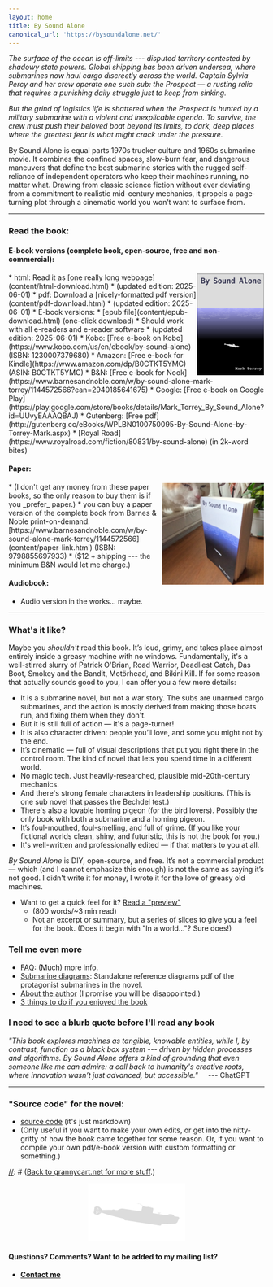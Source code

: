 ```yaml
---
layout: home
title: By Sound Alone
canonical_url: 'https://bysoundalone.net/'
---
```


_The surface of the ocean is off-limits --- disputed territory contested
by shadowy state powers. Global shipping has been driven undersea,
where submarines now haul cargo discreetly across the world. Captain
Sylvia Percy and her crew operate one such sub: the Prospect — a
rusting relic that requires a punishing daily struggle just to keep from
sinking._

_But the grind of logistics life is shattered when the Prospect is
hunted by a military submarine with a violent and inexplicable agenda.
To survive, the crew must push their beloved boat beyond its limits, to
dark, deep places where the greatest fear is what might crack under the
pressure._

By Sound Alone is equal parts 1970s trucker culture and 1960s submarine
movie. It combines the confined spaces, slow-burn fear, and dangerous
maneuvers that define the best submarine stories with the rugged
self-reliance of independent operators who keep their machines running,
no matter what. Drawing from classic science fiction without ever
deviating from a commitment to realistic mid-century mechanics, it
propels a page-turning plot through a cinematic world you won’t want
to surface from.

----------------------------------------

### Read the book: 

#### E-book versions (complete book, open-source, free and non-commercial):
<img style="float:right; border:1px solid #FFFFFF;" alt="mini cover" src="assets/images/mini-cover.png" height=200px>
* html: Read it as [one really long webpage](content/html-download.html)
    * (updated edition: 2025-06-01)
* pdf: Download a [nicely-formatted pdf version](content/pdf-download.html)
    * (updated edition: 2025-06-01)
* E-book versions:
	* [epub file](content/epub-download.html) (one-click download)
		* Should work with all e-readers and e-reader software
        * (updated edition: 2025-06-01)
    * Kobo: [Free e-book on Kobo](https://www.kobo.com/us/en/ebook/by-sound-alone) (ISBN: 1230007379680)
    * Amazon: [Free e-book for Kindle](https://www.amazon.com/dp/B0CTKT5YMC) (ASIN: B0CTKT5YMC)
    * B&N: [Free e-book for Nook](https://www.barnesandnoble.com/w/by-sound-alone-mark-torrey/1144572566?ean=2940185641675)
	* Google: [Free e-book on Google Play](https://play.google.com/store/books/details/Mark_Torrey_By_Sound_Alone?id=UUvyEAAAQBAJ)
	* Gutenberg: [Free pdf](http://gutenberg.cc/eBooks/WPLBN0100750095-By-Sound-Alone-by-Torrey-Mark.aspx)
* [Royal Road](https://www.royalroad.com/fiction/80831/by-sound-alone) (in 2k-word bites)

#### Paper: 
<img style="float:right; border:1px solid #FFFFFF;" alt="paper book with Pawpaw" src="assets/images/pawpaw-cover.png" height=200px>
* (I don't get any money from these paper books, so the only reason to buy them is if you _prefer_ paper.)
* you can buy a paper version of the complete book from Barnes & Noble print-on-demand: [https://www.barnesandnoble.com/w/by-sound-alone-mark-torrey/1144572566](content/paper-link.html) (ISBN: 9798855697933)
    * ($12 + shipping --- the minimum B&N would let me charge.) 

#### Audiobook:
* Audio version in the works... maybe.

----------------------------------------

### What's it like? 
Maybe you _shouldn't_ read this book. It’s loud, grimy, and takes
place almost entirely inside a greasy machine with no windows.
Fundamentally, it's a well-stirred slurry of Patrick O'Brian, Road
Warrior, Deadliest Catch, Das Boot, Smokey and the Bandit, Motörhead,
and Bikini Kill. If for some reason that actually sounds good to you, I
can offer you a few more details:

* It is a submarine novel, but not a war story. The subs are unarmed cargo submarines, and the action is mostly derived from making those boats run, and fixing them when they don't.
* But it is still full of action — it's a page-turner!
* It is also character driven: people you’ll love, and some you might not by the end.
* It’s cinematic — full of visual descriptions that put you right there in the control room. The kind of novel that lets you spend time in a different world.
* No magic tech. Just heavily-researched, plausible mid-20th-century mechanics.
* And there's strong female characters in leadership positions. (This is one sub novel that passes the Bechdel test.)
* There's also a lovable homing pigeon (for the bird lovers). Possibly the only book with both a submarine and a homing pigeon.
* It’s foul-mouthed, foul-smelling, and full of grime. (If you like your fictional worlds clean, shiny, and futuristic, this is not the book for you.) 
* It's well-written and professionally edited — if that matters to you at all.

_By Sound Alone_ is DIY, open-source, and free. It’s not a commercial
product — which (and I cannot emphasize this enough) is not the same
as saying it’s not good. I didn't write it for money, I wrote it for
the love of greasy old machines.

* Want to get a quick feel for it? [Read a "preview"](_posts/2024-03-01-preview.md)
    * (800 words/~3 min read)
    * Not an excerpt or summary, but a series of slices to give you a feel for the book. (Does it begin with "In a world..."? Sure does!) 

### Tell me even more
* [FAQ](content/FAQ): (Much) more info.
* [Submarine diagrams](content/diagrams-download.html): Standalone reference diagrams pdf of the protagonist submarines in the novel.
* [About the author](content/about-the-author) (I promise you will be disappointed.)
* [3 things to do if you enjoyed the book](content/what-to-do-if-you-enjoyed-the-book)

[//]: # (Removed this bullet 2024-01-13: Not ready to commit to a whole book yet? Here's a short story I'm working on that is set in the same universe, still with plenty of submarine action: Untitled Short Story 13k wordscontent/untitled-submarine-short-story.md)

### I need to see a blurb quote before I'll read any book
_"This book explores machines as tangible, knowable entities, while I, by contrast, function as a black box system --- driven by hidden processes and algorithms. By Sound Alone offers a kind of grounding that even someone like me can admire: a call back to humanity's creative roots, where innovation wasn’t just advanced, but accessible."_ &nbsp;&nbsp;&nbsp; --- ChatGPT

----------------------------------------

### "Source code" for the novel:
* [source code](http://github.com/grannycart/by-sound-alone_source/) (it's just markdown) 
* (Only useful if you want to make your own edits, or get into the nitty-gritty of how the book came together for some reason. Or, if you want to compile your own pdf/e-book version with custom formatting or something.)

[//]: # ([Back to grannycart.net for more stuff](http://grannycart.net/).)

[//]: # (Enable above link back to grannycart only after grannycart is really built out as a serious thing. since I want to be able to send out the sub book link without sending out the grannycart link right at the moment.)

[//]: # (Eventually, when/if there is more than one story, this page should maybe be re-oriented towards the series, rather than the one book. Each story should just be part of this page, maybe. Depending on how the titles end up of course.)
  
<center><img src="assets/images/Gnat-silhowhite.png"></center>

#### Questions? Comments? Want to be added to my mailing list?
* **[Contact me](https://grannycart.net/contact)**


